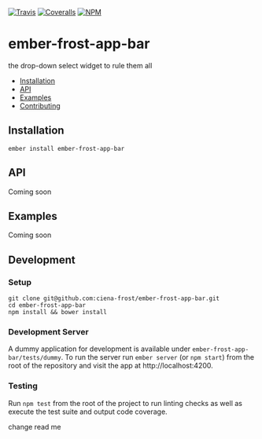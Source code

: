 [ci-img]: https://img.shields.io/travis/ciena-frost/ember-frost-app-bar.svg "Travis CI Build Status"
[ci-url]: https://travis-ci.org/ciena-frost/ember-frost-app-bar

[cov-img]: https://img.shields.io/coveralls/ciena-frost/ember-frost-app-bar.svg "Coveralls Code Coverage"
[cov-url]: https://coveralls.io/github/ciena-frost/ember-frost-app-bar

[npm-img]: https://img.shields.io/npm/v/ember-frost-app-bar.svg "NPM Version"
[npm-url]: https://www.npmjs.com/package/ember-frost-app-bar

[![Travis][ci-img]][ci-url] [![Coveralls][cov-img]][cov-url] [![NPM][npm-img]][npm-url]

# ember-frost-app-bar
the drop-down select widget to rule them all

 * [Installation](#Installation)
 * [API](#API)
 * [Examples](#Examples)
 * [Contributing](#Contributing)

## Installation
```
ember install ember-frost-app-bar
```

## API
Coming soon

## Examples
Coming soon

## Development
### Setup
```
git clone git@github.com:ciena-frost/ember-frost-app-bar.git
cd ember-frost-app-bar
npm install && bower install
```

### Development Server
A dummy application for development is available under `ember-frost-app-bar/tests/dummy`.
To run the server run `ember server` (or `npm start`) from the root of the repository and
visit the app at http://localhost:4200.

### Testing
Run `npm test` from the root of the project to run linting checks as well as execute the test suite
and output code coverage.

change read me

